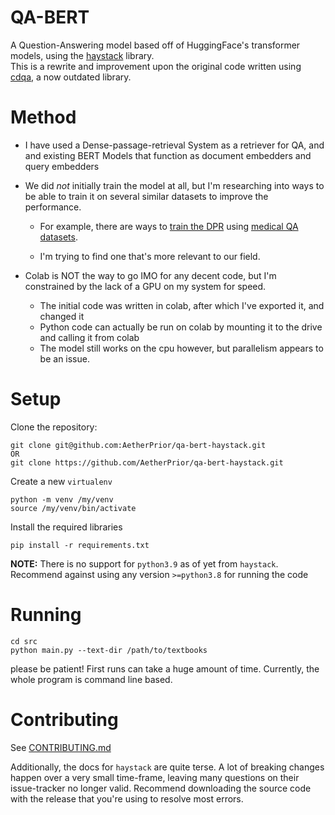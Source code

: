 # QA-BERT

A Question-Answering model based off of HuggingFace's transformer models, using the [haystack](https://github.com/deepset-ai/haystack) library.  
This is a rewrite and improvement upon the original code written using [cdqa](https://github.com/cdqa-suite/cdQA), a now outdated library.

# Method

- I have used a Dense-passage-retrieval System as a retriever for QA, and and existing BERT Models that function as document embedders and query embedders

- We did _not_ initially train the model at all, but I'm researching into ways to be able to train it on several similar datasets to improve the performance.

  - For example, there are ways to [train the DPR](https://haystack.deepset.ai/docs/latest/tutorial9md) using [medical QA datasets](https://github.com/abachaa/Existing-Medical-QA-Datasets).

  - I'm trying to find one that's more relevant to our field.

- Colab is NOT the way to go IMO for any decent code, but I'm constrained by the lack of a GPU on my system for speed.
  - The initial code was written in colab, after which I've exported it, and changed it
  - Python code can actually be run on colab by mounting it to the drive and calling it from colab
  - The model still works on the cpu however, but parallelism appears to be an issue.

# Setup

Clone the repository:

```
git clone git@github.com:AetherPrior/qa-bert-haystack.git
OR
git clone https://github.com/AetherPrior/qa-bert-haystack.git
```

Create a new `virtualenv`

```
python -m venv /my/venv
source /my/venv/bin/activate
```

Install the required libraries

```
pip install -r requirements.txt
```

**NOTE:** There is no support for `python3.9` as of yet from `haystack`. Recommend against using any version `>=python3.8` for running the code

# Running

```
cd src
python main.py --text-dir /path/to/textbooks
```

please be patient! First runs can take a huge amount of time.
Currently, the whole program is command line based.

# Contributing

See [CONTRIBUTING.md](./CONTRIBUTING.md)

Additionally, the docs for `haystack` are quite terse. A lot of breaking changes happen over a very small time-frame, leaving many questions on their issue-tracker no longer valid. Recommend downloading the source code with the release that you're using to resolve most errors.
